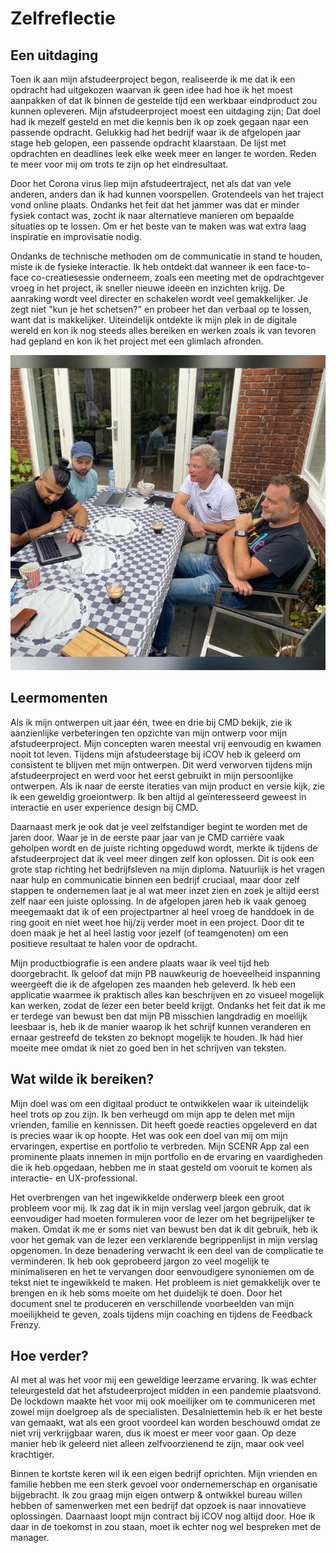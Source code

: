 # Zelfreflectie

## Een uitdaging

Toen ik aan mijn afstudeerproject begon, realiseerde ik me dat ik een opdracht had uitgekozen waarvan ik geen idee had hoe ik het moest aanpakken of dat ik binnen de gestelde tijd een werkbaar eindproduct zou kunnen opleveren. Mijn afstudeerproject moest een uitdaging zijn; Dat doel had ik mezelf gesteld en met die kennis ben ik op zoek gegaan naar een passende opdracht. Gelukkig had het bedrijf waar ik de afgelopen jaar stage heb gelopen, een passende opdracht klaarstaan. De lijst met opdrachten en deadlines leek elke week meer en langer te worden. Reden te meer voor mij om trots te zijn op het eindresultaat.



Door het Corona virus liep mijn afstudeertraject, net als dat van vele anderen, anders dan ik had kunnen voorspellen. Grotendeels van het traject vond online plaats. Ondanks het feit dat het jammer was dat er minder fysiek contact was, zocht ik naar alternatieve manieren om bepaalde situaties op te lossen. Om er het beste van te maken was wat extra laag inspiratie en improvisatie nodig.



Ondanks de technische methoden om de communicatie in stand te houden, miste ik de fysieke interactie. Ik heb ontdekt dat wanneer ik een face-to-face co-creatiesessie onderneem, zoals een meeting met de opdrachtgever vroeg in het project, ik sneller nieuwe ideeën en inzichten krijg. De aanraking wordt veel directer en schakelen wordt veel gemakkelijker. Je zegt niet "kun je het schetsen?" en probeer het dan verbaal op te lossen, want dat is makkelijker. Uiteindelijk ontdekte ik mijn plek in de digitale wereld en kon ik nog steeds alles bereiken en werken zoals ik van tevoren had gepland en kon ik het project met een glimlach afronden.

![Meeting met opdrachtgever](<../../.gitbook/assets/image (6) (1).png>)



## Leermomenten

Als ik mijn ontwerpen uit jaar één, twee en drie bij CMD bekijk, zie ik aanzienlijke verbeteringen ten opzichte van mijn ontwerp voor mijn afstudeerproject. Mijn concepten waren meestal vrij eenvoudig en kwamen nooit tot leven. Tijdens mijn afstudeerstage bij iCOV heb ik geleerd om consistent te blijven met mijn ontwerpen. Dit werd verworven tijdens mijn afstudeerproject en werd voor het eerst gebruikt in mijn persoonlijke ontwerpen. Als ik naar de eerste iteraties van mijn product en versie kijk, zie ik een geweldig groeiontwerp. Ik ben altijd al geïnteresseerd geweest in interactie en user experience design bij CMD.



Daarnaast merk je ook dat je veel zelfstandiger begint te worden met de jaren door. Waar je in de eerste paar jaar van je CMD carrière vaak geholpen wordt en de juiste richting opgeduwd wordt, merkte ik tijdens de afstudeerproject dat ik veel meer dingen zelf kon oplossen. Dit is ook een grote stap richting het bedrijfsleven na mijn diploma. Natuurlijk is het vragen naar hulp en communicatie binnen een bedrijf cruciaal, maar door zelf stappen te ondernemen laat je al wat meer inzet zien en zoek je altijd eerst zelf naar een juiste oplossing. In de afgelopen jaren heb ik vaak genoeg meegemaakt dat ik of een projectpartner al heel vroeg de handdoek in de ring gooit en niet weet hoe hij/zij verder moet in een project. Door dit te doen maak je het al heel lastig voor jezelf (of teamgenoten) om een positieve resultaat te halen voor de opdracht.&#x20;



Mijn productbiografie is een andere plaats waar ik veel tijd heb doorgebracht. Ik geloof dat mijn PB nauwkeurig de hoeveelheid inspanning weergeeft die ik de afgelopen zes maanden heb geleverd. Ik heb een applicatie waarmee ik praktisch alles kan beschrijven en zo visueel mogelijk kan werken, zodat de lezer een beter beeld krijgt. Ondanks het feit dat ik me er terdege van bewust ben dat mijn PB misschien langdradig en moeilijk leesbaar is, heb ik de manier waarop ik het schrijf kunnen veranderen en ernaar gestreefd de teksten zo beknopt mogelijk te houden. Ik had hier moeite mee omdat ik niet zo goed ben in het schrijven van teksten.

## Wat wilde ik bereiken?

Mijn doel was om een digitaal product te ontwikkelen waar ik uiteindelijk heel trots op zou zijn. Ik ben verheugd om mijn app te delen met mijn vrienden, familie en kennissen. Dit heeft goede reacties opgeleverd en dat is precies waar ik op hoopte. Het was ook een doel van mij om mijn ervaringen, expertise en portfolio te verbreden. Mijn SCENR App zal een prominente plaats innemen in mijn portfolio en de ervaring en vaardigheden die ik heb opgedaan, hebben me in staat gesteld om vooruit te komen als interactie- en UX-professional.

&#x20;

Het overbrengen van het ingewikkelde onderwerp bleek een groot probleem voor mij. Ik zag dat ik in mijn verslag veel jargon gebruik, dat ik eenvoudiger had moeten formuleren voor de lezer om het begrijpelijker te maken. Omdat ik me er soms niet van bewust ben dat ik dit gebruik, heb ik voor het gemak van de lezer een verklarende begrippenlijst in mijn verslag opgenomen. In deze benadering verwacht ik een deel van de complicatie te verminderen. Ik heb ook geprobeerd jargon zo veel mogelijk te minimaliseren en het te vervangen door eenvoudigere synoniemen om de tekst niet te ingewikkeld te maken. Het probleem is niet gemakkelijk over te brengen en ik heb soms moeite om het duidelijk te doen. Door het document snel te produceren en verschillende voorbeelden van mijn moeilijkheid te geven, zoals tijdens mijn coaching en tijdens de Feedback Frenzy.

## Hoe verder?

Al met al was het voor mij een geweldige leerzame ervaring. Ik was echter teleurgesteld dat het afstudeerproject midden in een pandemie plaatsvond. De lockdown maakte het voor mij ook moeilijker om te communiceren met zowel mijn doelgroep als de specialisten. Desalniettemin heb ik er het beste van gemaakt, wat als een groot voordeel kan worden beschouwd omdat ze niet vrij verkrijgbaar waren, dus ik moest er meer voor gaan. Op deze manier heb ik geleerd niet alleen zelfvoorzienend te zijn, maar ook veel krachtiger.

&#x20;

Binnen te kortste keren wil ik een eigen bedrijf oprichten. Mijn vrienden en familie hebben me een sterk gevoel voor ondernemerschap en organisatie bijgebracht. Ik zou graag mijn eigen ontwerp & ontwikkel bureau willen hebben of samenwerken met een bedrijf dat opzoek is naar innovatieve oplossingen. Daarnaast loopt mijn contract bij iCOV nog altijd door. Hoe ik daar in de toekomst in zou staan, moet ik echter nog wel bespreken met de manager.

